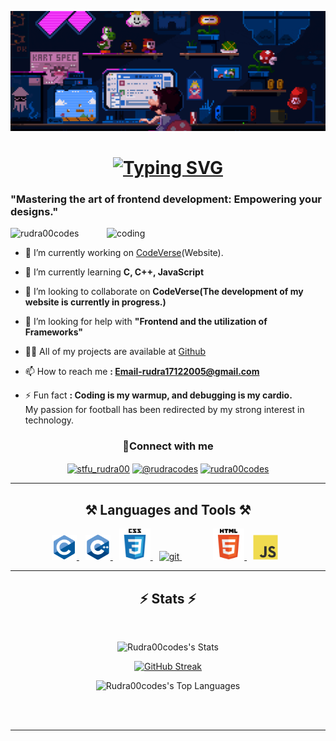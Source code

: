 ![banner](https://github.com/Rudra00codes/Rudra00codes/blob/main/Github%20banner.gif)
<h1 align="center">
<a href="https://git.io/typing-svg"><img src="https://readme-typing-svg.herokuapp.com?font=Sometype+Mono&weight=900&size=40&pause=1000&color=F7BF30&center=true&vCenter=true&random=false&width=435&lines=Hi+there!🤝+;I'm++RUDRA!😃" alt="Typing SVG" /></a>
</h1>
<h3 align="centre">"Mastering the art of frontend development: Empowering your designs."</h3>
<img align="right" alt="coding" width="350" src=https://media.tenor.com/UttC4AITYR4AAAAd/full-stack-developer.gif">

<p align="left"> <img src="https://komarev.com/ghpvc/?username=rudra00codes&label=Profile%20views&color=0e75b6&style=flat" alt="rudra00codes" /> </p>

- 🔭 I’m currently working on [CodeVerse](file:///C:/Users/dell/Desktop/website/web_prototype.html)(Website).

- 🌱 I’m currently learning **C, C++, JavaScript**

- 👯 I’m looking to collaborate on **CodeVerse(The development of my website is currently in progress.)**

- 🤝 I’m looking for help with **"Frontend and the utilization of Frameworks"**

- 👨‍💻 All of my projects are available at [Github](Github)

- 📫 How to reach me **: Email-rudra17122005@gmail.com**

- ⚡ Fun fact **: Coding is my warmup, and debugging is my cardio.**<br>My passion for football has been redirected by my strong interest in technology.
 
<h3 align="center"> 🔗Connect with me </h3>
<p align="center">
<a href="https://instagram.com/stfu_rudra00" target="blank"><img align="center" src="https://raw.githubusercontent.com/rahuldkjain/github-profile-readme-generator/master/src/images/icons/Social/instagram.svg" alt="stfu_rudra00" height="30" width="40" /></a>
<a href="https://www.hackerrank.com/@rudracodes" target="blank"><img align="center" src="https://raw.githubusercontent.com/rahuldkjain/github-profile-readme-generator/master/src/images/icons/Social/hackerrank.svg" alt="@rudracodes" height="40" width="50" /></a>
<a href="https://auth.geeksforgeeks.org/user/rudra00codes" target="blank"><img align="center" src="https://raw.githubusercontent.com/rahuldkjain/github-profile-readme-generator/master/src/images/icons/Social/geeks-for-geeks.svg" alt="rudra00codes" height="30" width="40" /></a>
</p>

<hr/>
<h2 align="center"> ⚒️ Languages and Tools ⚒️</h2>

<p align="center">
    <!-- Link to C programming -->
    <a href="https://www.cprogramming.com/" target="_blank" rel="noreferrer" style="margin-right: 10px;" > 
        <img src="https://raw.githubusercontent.com/devicons/devicon/master/icons/c/c-original.svg" alt="c" width="40" height="40"/> </a>     
    <!-- Link to C++ programming -->
    <a href="https://www.w3schools.com/cpp/" target="_blank" rel="noreferrer" style="margin-right: 10px;"> 
        <img src="https://raw.githubusercontent.com/devicons/devicon/master/icons/cplusplus/cplusplus-original.svg" alt="cplusplus" width="40" height="40"/> </a>    
    <!-- Link to CSS -->
    <a href="https://www.w3schools.com/css/" target="_blank" rel="noreferrer" style="margin-right: 10px;"> 
        <img src="https://raw.githubusercontent.com/devicons/devicon/master/icons/css3/css3-original-wordmark.svg" alt="css3" width="50" height="50"/> </a> 
    <!-- Link to Git -->
    <a href="https://git-scm.com/" target="_blank" rel="noreferrer" style="margin-right: 50px;"> 
        <img src="https://www.vectorlogo.zone/logos/git-scm/git-scm-icon.svg" alt="git" width="40" height="40"/> </a>   
    <!-- Link to HTML -->
    <a href="https://www.w3.org/html/" target="_blank" rel="noreferrer" style="margin-right: 10px;" > 
            <img src="https://raw.githubusercontent.com/devicons/devicon/master/icons/html5/html5-original-wordmark.svg" alt="html5" width="50" height="50"/> </a>     
    <!-- Link to JavaScript --> 
    <a href="https://developer.mozilla.org/en-US/docs/Web/JavaScript" target="_blank" rel="noreferrer" style="margin-right: 10px;">
        <img src="https://raw.githubusercontent.com/devicons/devicon/master/icons/javascript/javascript-original.svg" alt="javascript" width="40" height="40"/> </a> </p>


<hr/>

<h2 align="center">⚡ Stats ⚡</h2>
<br>
<div align=center>

![Rudra00codes's Stats](https://github-readme-stats.vercel.app/api?username=Rudra00codes&theme=vision-friendly-dark&show_icons=true&hide_border=true&count_private=true)

  [![GitHub Streak](https://github-readme-streak-stats.herokuapp.com?user=Rudra00codes&theme=vision-friendly-dark&hide_border=true&border_radius=13&card_width=445)](https://git.io/streak-stats)
  
![Rudra00codes's Top Languages](https://github-readme-stats.vercel.app/api/top-langs/?username=Rudra00codes&theme=vision-friendly-dark&show_icons=true&hide_border=true&layout=donut)
  <br/>

</div>

<br/><br/>

<hr/>

